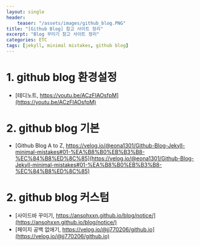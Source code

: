 ```yaml
---
layout: single
header:
    teaser: "/assets/images/github_blog.PNG"
title: "[Github Blog] 참고 사이트 정리"
excerpt: "Blog 꾸미기 참고 사이트 정리"
categories: ETC
tags: [jekyll, minimal mistakes, github blog]
---
```



# 1. github blog 환경설정
* [테디노트, https://youtu.be/ACzFIAOsfpM](https://youtu.be/ACzFIAOsfpM)

# 2. github blog 기본
* [Github Blog A to Z, https://velog.io/@eona1301/Github-Blog-Jekyll-minimal-mistakes#01-%EA%B8%B0%EB%B3%B8-%EC%84%B8%ED%8C%85](https://velog.io/@eona1301/Github-Blog-Jekyll-minimal-mistakes#01-%EA%B8%B0%EB%B3%B8-%EC%84%B8%ED%8C%85)

# 2. github blog 커스텀
* [사이드바 꾸미기, https://ansohxxn.github.io/blog/notice/](https://ansohxxn.github.io/blog/notice/) 
* [페이지 공백 없애기, https://velog.io/@jj770206/github.io](https://velog.io/@jj770206/github.io)

